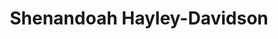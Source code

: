 ---
title: "Shenandoah Hayley-Davidson"
url: /staunton/shenandoah-hayley-davidson/
shop: motorcycle
---